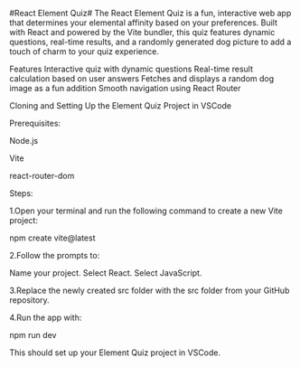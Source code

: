 #React Element Quiz#
The React Element Quiz is a fun, interactive web app that determines your elemental affinity based on your preferences. Built with React and powered by the Vite bundler, this quiz features dynamic questions, real-time results, and a randomly generated dog picture to add a touch of charm to your quiz experience.

Features
Interactive quiz with dynamic questions
Real-time result calculation based on user answers
Fetches and displays a random dog image as a fun addition
Smooth navigation using React Router


Cloning and Setting Up the Element Quiz Project in VSCode

Prerequisites:

Node.js

Vite

react-router-dom 

Steps:

1.Open your terminal and run the following command to create a new Vite project:

npm create vite@latest

2.Follow the prompts to:

Name your project. Select React. Select JavaScript.

3.Replace the newly created src folder with the src folder from your GitHub repository.

4.Run the app with:

npm run dev

This should set up your Element Quiz project in VSCode.
